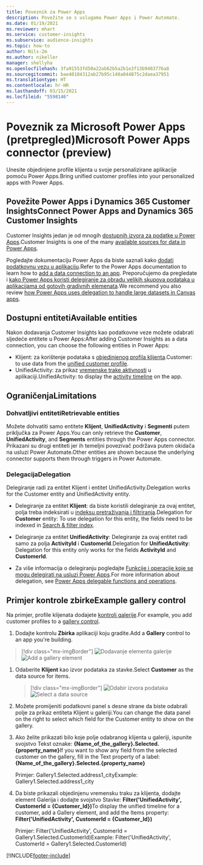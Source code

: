 ```yaml
---
title: Poveznik za Power Apps
description: Povežite se s uslugama Power Apps i Power Automate.
ms.date: 01/19/2021
ms.reviewer: mhart
ms.service: customer-insights
ms.subservice: audience-insights
ms.topic: how-to
author: Nils-2m
ms.author: nikeller
manager: shellyha
ms.openlocfilehash: 3fa91553fd50a22ab62b5a2b1e3f13b9483776a8
ms.sourcegitcommit: bae40184312ab27b95c140a044875c2daea37951
ms.translationtype: HT
ms.contentlocale: hr-HR
ms.lasthandoff: 03/15/2021
ms.locfileid: "5598146"
---
```

# <a name="microsoft-power-apps-connector-preview"></a><span data-ttu-id="6c7e0-103">Poveznik za Microsoft Power Apps (pretpregled)</span><span class="sxs-lookup"><span data-stu-id="6c7e0-103">Microsoft Power Apps connector (preview)</span></span>

<span data-ttu-id="6c7e0-104">Unesite objedinjene profile klijenta u svoje personalizirane aplikacije pomoću Power Apps.</span><span class="sxs-lookup"><span data-stu-id="6c7e0-104">Bring unified customer profiles into your personalized apps with Power Apps.</span></span>

## <a name="connect-power-apps-and-dynamics-365-customer-insights"></a><span data-ttu-id="6c7e0-105">Povežite Power Apps i Dynamics 365 Customer Insights</span><span class="sxs-lookup"><span data-stu-id="6c7e0-105">Connect Power Apps and Dynamics 365 Customer Insights</span></span>

<span data-ttu-id="6c7e0-106">Customer Insights jedan je od mnogih [dostupnih izvora za podatke u Power Apps](/powerapps/maker/canvas-apps/working-with-data-sources).</span><span class="sxs-lookup"><span data-stu-id="6c7e0-106">Customer Insights is one of the many [available sources for data in Power Apps](/powerapps/maker/canvas-apps/working-with-data-sources).</span></span>

<span data-ttu-id="6c7e0-107">Pogledajte dokumentaciju Power Apps da biste saznali kako [dodati podatkovnu vezu u aplikaciju](/powerapps/maker/canvas-apps/add-data-connection).</span><span class="sxs-lookup"><span data-stu-id="6c7e0-107">Refer to the Power Apps documentation to learn how to [add a data connection to an app](/powerapps/maker/canvas-apps/add-data-connection).</span></span> <span data-ttu-id="6c7e0-108">Preporučujemo da pregledate i [kako Power Apps koristi delegiranje za obradu velikih skupova podataka u aplikacijama od gotovih gradivnih elemenata](/powerapps/maker/canvas-apps/delegation-overview).</span><span class="sxs-lookup"><span data-stu-id="6c7e0-108">We recommend you also review [how Power Apps uses delegation to handle large datasets in Canvas apps](/powerapps/maker/canvas-apps/delegation-overview).</span></span>

## <a name="available-entities"></a><span data-ttu-id="6c7e0-109">Dostupni entiteti</span><span class="sxs-lookup"><span data-stu-id="6c7e0-109">Available entities</span></span>

<span data-ttu-id="6c7e0-110">Nakon dodavanja Customer Insights kao podatkovne veze možete odabrati sljedeće entitete u Power Apps:</span><span class="sxs-lookup"><span data-stu-id="6c7e0-110">After adding Customer Insights as a data connection, you can choose the following entities in Power Apps:</span></span>

- <span data-ttu-id="6c7e0-111">Klijent: za korištenje podataka s [objedinjenog profila klijenta](customer-profiles.md).</span><span class="sxs-lookup"><span data-stu-id="6c7e0-111">Customer: to use data from the [unified customer profile](customer-profiles.md).</span></span>
- <span data-ttu-id="6c7e0-112">UnifiedActivity: za prikaz [vremenske trake aktivnosti](activities.md) u aplikaciji.</span><span class="sxs-lookup"><span data-stu-id="6c7e0-112">UnifiedActivity: to display the [activity timeline](activities.md) on the app.</span></span>

## <a name="limitations"></a><span data-ttu-id="6c7e0-113">Ograničenja</span><span class="sxs-lookup"><span data-stu-id="6c7e0-113">Limitations</span></span>

### <a name="retrievable-entities"></a><span data-ttu-id="6c7e0-114">Dohvatljivi entiteti</span><span class="sxs-lookup"><span data-stu-id="6c7e0-114">Retrievable entities</span></span>

<span data-ttu-id="6c7e0-115">Možete dohvatiti samo entitete **Klijent**, **UnifiedActivity** i **Segmenti** putem priključka za Power Apps.</span><span class="sxs-lookup"><span data-stu-id="6c7e0-115">You can only retrieve the **Customer**, **UnifiedActivity**, and **Segments** entities through the Power Apps connector.</span></span> <span data-ttu-id="6c7e0-116">Prikazani su drugi entiteti jer ih temeljni povezivač podržava putem okidača na usluzi Power Automate.</span><span class="sxs-lookup"><span data-stu-id="6c7e0-116">Other entities are shown because the underlying connector supports them through triggers in Power Automate.</span></span>  

### <a name="delegation"></a><span data-ttu-id="6c7e0-117">Delegacija</span><span class="sxs-lookup"><span data-stu-id="6c7e0-117">Delegation</span></span>

<span data-ttu-id="6c7e0-118">Delegiranje radi za entitet Klijent i entitet UnifiedActivity.</span><span class="sxs-lookup"><span data-stu-id="6c7e0-118">Delegation works for the Customer entity and UnifiedActivity entity.</span></span> 

- <span data-ttu-id="6c7e0-119">Delegiranje za entitet **Klijent**: da biste koristili delegiranje za ovaj entitet, polja treba indeksirati u [indeksu pretraživanja i filtriranja](search-filter-index.md).</span><span class="sxs-lookup"><span data-stu-id="6c7e0-119">Delegation for **Customer** entity: To use delegation for this entity, the fields need to be indexed in [Search & filter index](search-filter-index.md).</span></span>  

- <span data-ttu-id="6c7e0-120">Delegiranje za entitet **UnifiedActivity**: Delegiranje za ovaj entitet radi samo za polja **ActivityId** i **CustomerId**.</span><span class="sxs-lookup"><span data-stu-id="6c7e0-120">Delegation for **UnifiedActivity**: Delegation for this entity only works for the fields **ActivityId** and **CustomerId**.</span></span>  

- <span data-ttu-id="6c7e0-121">Za više informacija o delegiranju pogledajte [Funkcije i operacije koje se mogu delegirati na usluzi Power Apps](/connectors/commondataservice/#power-apps-delegable-functions-and-operations-for-the-cds-for-apps).</span><span class="sxs-lookup"><span data-stu-id="6c7e0-121">For more information about delegation, see [Power Apps delegable functions and operations](/connectors/commondataservice/#power-apps-delegable-functions-and-operations-for-the-cds-for-apps).</span></span> 

## <a name="example-gallery-control"></a><span data-ttu-id="6c7e0-122">Primjer kontrole zbirke</span><span class="sxs-lookup"><span data-stu-id="6c7e0-122">Example gallery control</span></span>

<span data-ttu-id="6c7e0-123">Na primjer, profile klijenata dodajete [kontroli galerije](/powerapps/maker/canvas-apps/add-gallery).</span><span class="sxs-lookup"><span data-stu-id="6c7e0-123">For example, you add customer profiles to a [gallery control](/powerapps/maker/canvas-apps/add-gallery).</span></span>

1. <span data-ttu-id="6c7e0-124">Dodajte kontrolu **Zbirka** aplikaciji koju gradite.</span><span class="sxs-lookup"><span data-stu-id="6c7e0-124">Add a **Gallery** control to an app you're building.</span></span>

> [!div class="mx-imgBorder"]
> <span data-ttu-id="6c7e0-125">![Dodavanje elementa galerije](media/connector-powerapps9.png "Dodavanje elementa galerije")</span><span class="sxs-lookup"><span data-stu-id="6c7e0-125">![Add a gallery element](media/connector-powerapps9.png "Add a gallery element")</span></span>

1. <span data-ttu-id="6c7e0-126">Odaberite **Klijent** kao izvor podataka za stavke.</span><span class="sxs-lookup"><span data-stu-id="6c7e0-126">Select **Customer** as the data source for items.</span></span>

    > [!div class="mx-imgBorder"]
    > <span data-ttu-id="6c7e0-127">![Odabir izvora podataka](media/choose-datasource-powerapps.png "Odabir izvora podataka")</span><span class="sxs-lookup"><span data-stu-id="6c7e0-127">![Select a data source](media/choose-datasource-powerapps.png "Select a data source")</span></span>

1. <span data-ttu-id="6c7e0-128">Možete promijeniti podatkovni panel s desne strane da biste odabrali polje za prikaz entiteta Klijent u galeriji.</span><span class="sxs-lookup"><span data-stu-id="6c7e0-128">You can change the data panel on the right to select which field for the Customer entity to show on the gallery.</span></span>

1. <span data-ttu-id="6c7e0-129">Ako želite prikazati bilo koje polje odabranog klijenta u galeriji, ispunite svojstvo Tekst oznake:  **{Name_of_the_gallery}.Selected.{property_name}**</span><span class="sxs-lookup"><span data-stu-id="6c7e0-129">If you want to show any field from the selected customer on the gallery, fill in the Text property of a label:  **{Name_of_the_gallery}.Selected.{property_name}**</span></span>

    <span data-ttu-id="6c7e0-130">Primjer: Gallery1.Selected.address1_city</span><span class="sxs-lookup"><span data-stu-id="6c7e0-130">Example: Gallery1.Selected.address1_city</span></span>

1. <span data-ttu-id="6c7e0-131">Da biste prikazali objedinjenu vremensku traku za klijenta, dodajte element Galerija i dodajte svojstvo Stavke: **Filter('UnifiedActivity', CustomerId = {Customer_Id})**</span><span class="sxs-lookup"><span data-stu-id="6c7e0-131">To display the unified timeline for a customer, add a Gallery element, and add the Items property: **Filter('UnifiedActivity', CustomerId = {Customer_Id})**</span></span>

    <span data-ttu-id="6c7e0-132">Primjer: Filter('UnifiedActivity', CustomerId = Gallery1.Selected.CustomerId)</span><span class="sxs-lookup"><span data-stu-id="6c7e0-132">Example: Filter('UnifiedActivity', CustomerId = Gallery1.Selected.CustomerId)</span></span>


[!INCLUDE[footer-include](../includes/footer-banner.md)]